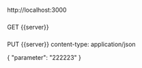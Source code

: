 http://localhost:3000


###
GET {{server}}

###
PUT {{server}}
content-type: application/json

{
    "parameter": "222223"
}